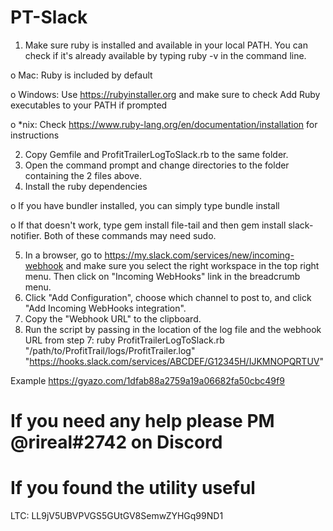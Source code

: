 # PT-Slack
1.	Make sure ruby is installed and available in your local PATH. You can check if it's already available by typing ruby -v in the command line.

  o	Mac: Ruby is included by default

  o	Windows: Use https://rubyinstaller.org and make sure to check Add Ruby executables to your PATH if prompted

  o	*nix: Check https://www.ruby-lang.org/en/documentation/installation for instructions

2.	Copy Gemfile and ProfitTrailerLogToSlack.rb to the same folder.
3.	Open the command prompt and change directories to the folder containing the 2 files above.
4.	Install the ruby dependencies

  o	If you have bundler installed, you can simply type bundle install

  o	If that doesn't work, type gem install file-tail and then gem install slack-notifier. Both of these commands may need sudo.

5.	In a browser, go to https://my.slack.com/services/new/incoming-webhook and make sure you select the right workspace in the top right menu. Then click on "Incoming WebHooks" link in the breadcrumb menu.
6.	Click "Add Configuration", choose which channel to post to, and click "Add Incoming WebHooks integration".
7.	Copy the "Webhook URL" to the clipboard.
8.	Run the script by passing in the location of the log file and the webhook URL from step 7: ruby ProfitTrailerLogToSlack.rb "/path/to/ProfitTrail/logs/ProfitTrailer.log" "https://hooks.slack.com/services/ABCDEF/G12345H/IJKMNOPQRTUV"

Example https://gyazo.com/1dfab88a2759a19a06682fa50cbc49f9

# If you need any help please PM @rireal#2742 on Discord

# If you found the utility useful

LTC: LL9jV5UBVPVGS5GUtGV8SemwZYHGq99ND1
